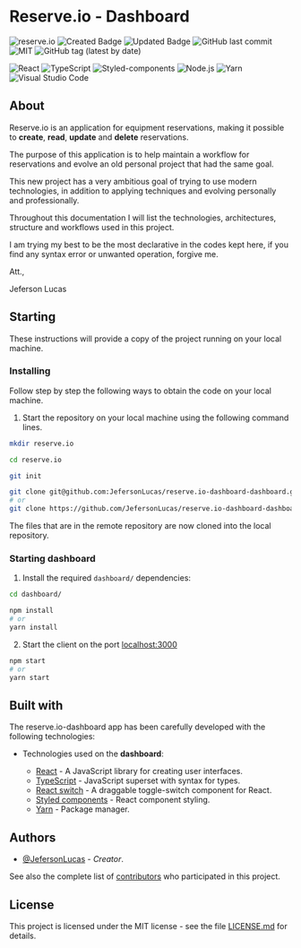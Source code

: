 # Reserve.io - Dashboard

![reserve.io](https://img.shields.io/badge/JefersonLucas-reserve.io-brightgreen?style=flat)
![Created Badge](https://badges.pufler.dev/created/JefersonLucas/reserve.io-dashboard?style=flat)
![Updated Badge](https://badges.pufler.dev/updated/JefersonLucas/reserve.io-dashboard?style=flat)
![GitHub last commit](https://img.shields.io/github/last-commit/JefersonLucas/reserve.io-dashboard?style=flat)
![MIT](https://img.shields.io/github/license/JefersonLucas/reserve.io-dashboard?style=flat)
![GitHub tag (latest by date)](https://img.shields.io/github/v/tag/JefersonLucas/reserve.io-dashboard?style=flat)

![React](https://img.shields.io/badge/-React-21262d?fff&style=flat-square&logo=react)
![TypeScript](https://img.shields.io/badge/-TypeScript-21262d?fff&style=flat-square&logo=typescript)
![Styled-components](https://img.shields.io/badge/-Styled%20components-21262d?fff&style=flat-square&logo=styled-components)
![Node.js](https://img.shields.io/badge/-Node.js-21262d?style=flat-square&logo=node.js&logoColor=509941)
![Yarn](https://img.shields.io/badge/-Yarn-21262d?fff&style=flat-square&logo=yarn)
![Visual Studio Code](https://img.shields.io/badge/-Visual%20Studio%20Code-21262d?fff&style=flat-square&logo=visual-studio-code&logoColor=007ACC)

## About

Reserve.io is an application for equipment reservations, making it possible to **create**, **read**, **update** and **delete** reservations.

The purpose of this application is to help maintain a workflow for reservations and evolve an old personal project that had the same goal.

This new project has a very ambitious goal of trying to use modern technologies, in addition to applying techniques and evolving personally and professionally.

Throughout this documentation I will list the technologies, architectures, structure and workflows used in this project.

I am trying my best to be the most declarative in the codes kept here, if you find any syntax error or unwanted operation, forgive me.

Att.,

Jeferson Lucas

## Starting

These instructions will provide a copy of the project running on your local machine.

### Installing

Follow step by step the following ways to obtain the code on your local machine.

1. Start the repository on your local machine using the following command lines.

```bash
mkdir reserve.io

cd reserve.io

git init

git clone git@github.com:JefersonLucas/reserve.io-dashboard-dashboard.git
# or
git clone https://github.com/JefersonLucas/reserve.io-dashboard-dashboard.git
```

The files that are in the remote repository are now cloned into the local repository.

### Starting dashboard

1. Install the required `dashboard/` dependencies:

```bash
cd dashboard/

npm install
# or
yarn install
```

2. Start the client on the port [localhost:3000](http://localhost:3000)

```bash
npm start
# or
yarn start
```

## Built with

The reserve.io-dashboard app has been carefully developed with the following technologies:

- Technologies used on the **dashboard**:

  - [React](https://pt-br.reactjs.org/) - A JavaScript library for creating user interfaces.
  - [TypeScript](https://www.typescriptlang.org/pt/) - JavaScript superset with syntax for types.
  - [React switch](https://www.npmjs.com/package/react-switch) - A draggable toggle-switch component for React.
  - [Styled components](https://styled-components.com/) - React component styling.
  - [Yarn](https://yarnpkg.com/) - Package manager.

## Authors

- [@JefersonLucas](https://github.com/JefersonLucas) - _Creator_.

See also the complete list of [contributors](https://github.com/JefersonLucas/reserve.io-dashboard/contributors) who participated in this project.

## License

This project is licensed under the MIT license - see the file [LICENSE.md](https://github.com/JefersonLucas/reserve.io-dashboard/blob/master/LICENSE.md) for details.
